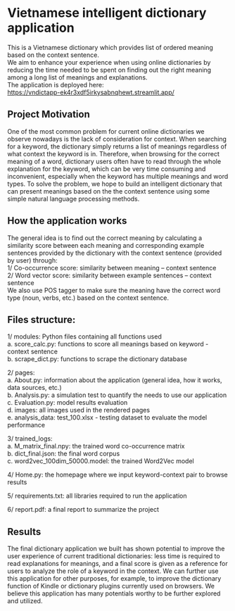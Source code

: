 # Vietnamese intelligent dictionary application
This is a Vietnamese dictionary which provides list of ordered meaning based on the context sentence. <br>
We aim to enhance your experience when using online dictionaries by reducing the time needed to be spent on finding out the right meaning among a long list of meanings and explanations. <br>
The application is deployed here:<br>
https://vndictapp-ek4r3xdf5irkysabnqhewt.streamlit.app/

## Project Motivation
One of the most common problem for current online dictionaries we observe nowadays is the lack of consideration for context. When searching for a keyword, the dictionary simply returns a list of meanings regardless of what context the keyword is in. Therefore, when browsing for the correct meaning of a word, dictionary users often have to read through the whole explanation for the keyword, which can be very time consuming and inconvenient, especially when the keyword has multiple meanings and word types. To solve the problem, we hope to build an intelligent dictionary that can present meanings based on the the context sentence using some simple natural language processing methods.

## How the application works
The general idea is to find out the correct meaning by calculating a similarity score between each meaning and corresponding example sentences provided by the dictionary with the context sentence (provided by user) through: <br>
1/ Co-occurrence score: similarity between meaning – context sentence <br>
2/ Word vector score: similarity between example sentences – context sentence <br>
We also use POS tagger to make sure the meaning have the correct word type (noun, verbs, etc.) based on the context sentence.

## Files structure:
1/ modules: Python files containing all functions used <br>
a. score_calc.py: functions to score all meanings based on keyword - context sentence <br>
b. scrape_dict.py: functions to scrape the dictionary database<br>

2/ pages: <br>
a. About.py: information about the application (general idea, how it works, data sources, etc.) <br>
b. Analysis.py: a simulation test to quantify the needs to use our application <br>
c. Evaluation.py: model results evaluation <br>
d. images: all images used in the rendered pages <br>
e. analysis_data: test_100.xlsx - testing dataset to evaluate the model performance <br>

3/ trained_logs: <br>
a. M_matrix_final.npy: the trained word co-occurrence matrix <br>
b. dict_final.json: the final word corpus <br>
c. word2vec_100dim_50000.model: the trained Word2Vec model <br>

4/ Home.py: the homepage where we input keyword-context pair to browse results <br>

5/ requirements.txt: all libraries required to run the application <br>

6/ report.pdf: a final report to summarize the project 

## Results
The final dictionary application we built has shown potential to improve the user experience of current traditional dictionaries: less time is required to read explanations for meanings, and a final score is given as a reference for users to analyze the role of a keyword in the context. We can further use this application for other purposes, for example, to improve the dictionary function of Kindle or dictionary plugins currently used on browsers. We believe this application has many potentials worthy to be further explored and utilized.

